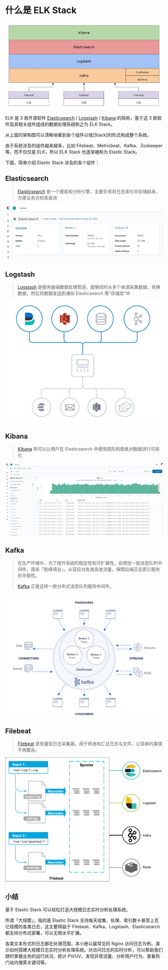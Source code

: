 # 什么是 ELK Stack

![elk stack](./imgs/elk-stack.jpg)

ELK 是 3 款开源软件 [Elasticsearch](https://github.com/elastic/elasticsearch) / [Logstash](https://github.com/elastic/Logstash) / [Kibana](https://github.com/elastic/kibana) 的简称，基于这 3 款软件及其相关组件组成的数据处理系统称之为 ELK Stack。

从上面的架构图可以清晰地看到各个组件以栈[Stack]的形式构成整个系统。

由于系统涉及的组件越来越多，比如 Filebeat、Metricbeat、Kafka、Zookeeper 等，而不仅仅是 ELK，所以 ELK Stack 也逐渐被称为 Elastic Stack。

下面，简单介绍 Elastic Stack 涉及的各个组件：

## Elasticsearch

> [Elasticsearch](https://www.elastic.co/cn/elasticsearch) 是一个搜索和分析引擎，主要负责将日志索引并存储起来，方便业务方检索查询

![Elasticsearch](./imgs/elasticsearch.jpg)

## Logstash

> [Logstash](https://www.elastic.co/cn/logstash) 是服务器端数据处理管道，能够同时从多个来源采集数据，转换数据，然后将数据发送到诸如 Elasticsearch 等“存储库”中

![Logstash](./imgs/logstash.jpg)


## Kibana

> [Kibana](https://www.elastic.co/cn/kibana) 则可以让用户在 Elasticsearch 中使用图形和图表对数据进行可视化

![Kibana](./imgs/kibana.jpg)


## Kafka

> 在生产环境中，为了提升系统的稳定性和可扩展性，会增加一层消息队列中间件，用来「削峰填谷」，从容应对各类突发流量，保障后端日志索引服务的平稳性。
>
> [Kafka](https://kafka.apache.org/) 正是这样一款分布式消息队列服务中间件。

![Kafka](./imgs/Kafka-Intro.png)


## Filebeat

> [Filebeat](https://www.elastic.co/cn/beats/filebeat) 是轻量型日志采集器，用于转发和汇总日志与文件，让简单的事情不再繁杂。

![Filebeat](./imgs/filebeat.png)

## 小结

基于 Elastic Stack 可以轻松打造大规模日志实时分析处理系统。

所谓「大规模」，指的是 Elastic Stack 支持每天收集、处理、索引数十甚至上百亿规模的各类日志，这主要得益于 Filebeat、Kafka、Logstash、Elasticsearch 都支持分布式部署，可以无限水平扩展。

各类文本形式的日志都在处理范围，本小册以最常见的 Nginx 访问日志为例，演示如何搭建大规模日志实时分析处理系统。对访问日志的实时分析，可以帮助我们随时掌握业务的运行状况、统计 PV/UV、发现异常流量、分析用户行为、查看热门站内搜索关键词等。
